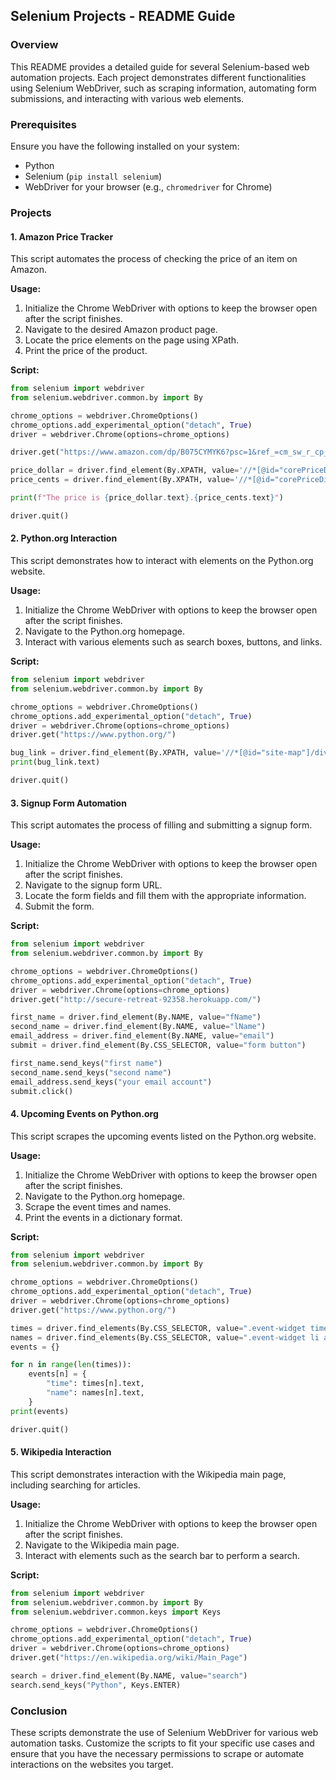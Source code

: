 ## Selenium Projects - README Guide

### Overview
This README provides a detailed guide for several Selenium-based web automation projects. Each project demonstrates different functionalities using Selenium WebDriver, such as scraping information, automating form submissions, and interacting with various web elements.

### Prerequisites
Ensure you have the following installed on your system:
- Python
- Selenium (`pip install selenium`)
- WebDriver for your browser (e.g., `chromedriver` for Chrome)

### Projects

#### 1. Amazon Price Tracker
This script automates the process of checking the price of an item on Amazon.

**Usage:**
1. Initialize the Chrome WebDriver with options to keep the browser open after the script finishes.
2. Navigate to the desired Amazon product page.
3. Locate the price elements on the page using XPath.
4. Print the price of the product.

**Script:**
```python
from selenium import webdriver
from selenium.webdriver.common.by import By

chrome_options = webdriver.ChromeOptions()
chrome_options.add_experimental_option("detach", True)
driver = webdriver.Chrome(options=chrome_options)

driver.get("https://www.amazon.com/dp/B075CYMYK6?psc=1&ref_=cm_sw_r_cp_ud_ct_FM9M699VKHTT47YD50Q6")

price_dollar = driver.find_element(By.XPATH, value='//*[@id="corePriceDisplay_desktop_feature_div"]/div[1]/span[2]/span[2]/span[2]')
price_cents = driver.find_element(By.XPATH, value='//*[@id="corePriceDisplay_desktop_feature_div"]/div[1]/span[2]/span[2]/span[3]')

print(f"The price is {price_dollar.text}.{price_cents.text}")

driver.quit()
```

#### 2. Python.org Interaction
This script demonstrates how to interact with elements on the Python.org website.

**Usage:**
1. Initialize the Chrome WebDriver with options to keep the browser open after the script finishes.
2. Navigate to the Python.org homepage.
3. Interact with various elements such as search boxes, buttons, and links.

**Script:**
```python
from selenium import webdriver
from selenium.webdriver.common.by import By

chrome_options = webdriver.ChromeOptions()
chrome_options.add_experimental_option("detach", True)
driver = webdriver.Chrome(options=chrome_options)
driver.get("https://www.python.org/")

bug_link = driver.find_element(By.XPATH, value='//*[@id="site-map"]/div[2]/div/ul/li[3]/a')
print(bug_link.text)

driver.quit()
```

#### 3. Signup Form Automation
This script automates the process of filling and submitting a signup form.

**Usage:**
1. Initialize the Chrome WebDriver with options to keep the browser open after the script finishes.
2. Navigate to the signup form URL.
3. Locate the form fields and fill them with the appropriate information.
4. Submit the form.

**Script:**
```python
from selenium import webdriver
from selenium.webdriver.common.by import By

chrome_options = webdriver.ChromeOptions()
chrome_options.add_experimental_option("detach", True)
driver = webdriver.Chrome(options=chrome_options)
driver.get("http://secure-retreat-92358.herokuapp.com/")

first_name = driver.find_element(By.NAME, value="fName")
second_name = driver.find_element(By.NAME, value="lName")
email_address = driver.find_element(By.NAME, value="email")
submit = driver.find_element(By.CSS_SELECTOR, value="form button")

first_name.send_keys("first name")
second_name.send_keys("second name")
email_address.send_keys("your email account")
submit.click()
```

#### 4. Upcoming Events on Python.org
This script scrapes the upcoming events listed on the Python.org website.

**Usage:**
1. Initialize the Chrome WebDriver with options to keep the browser open after the script finishes.
2. Navigate to the Python.org homepage.
3. Scrape the event times and names.
4. Print the events in a dictionary format.

**Script:**
```python
from selenium import webdriver
from selenium.webdriver.common.by import By

chrome_options = webdriver.ChromeOptions()
chrome_options.add_experimental_option("detach", True)
driver = webdriver.Chrome(options=chrome_options)
driver.get("https://www.python.org/")

times = driver.find_elements(By.CSS_SELECTOR, value=".event-widget time")
names = driver.find_elements(By.CSS_SELECTOR, value=".event-widget li a")
events = {}

for n in range(len(times)):
    events[n] = {
        "time": times[n].text,
        "name": names[n].text,
    }
print(events)

driver.quit()
```

#### 5. Wikipedia Interaction
This script demonstrates interaction with the Wikipedia main page, including searching for articles.

**Usage:**
1. Initialize the Chrome WebDriver with options to keep the browser open after the script finishes.
2. Navigate to the Wikipedia main page.
3. Interact with elements such as the search bar to perform a search.

**Script:**
```python
from selenium import webdriver
from selenium.webdriver.common.by import By
from selenium.webdriver.common.keys import Keys

chrome_options = webdriver.ChromeOptions()
chrome_options.add_experimental_option("detach", True)
driver = webdriver.Chrome(options=chrome_options)
driver.get("https://en.wikipedia.org/wiki/Main_Page")

search = driver.find_element(By.NAME, value="search")
search.send_keys("Python", Keys.ENTER)
```

### Conclusion
These scripts demonstrate the use of Selenium WebDriver for various web automation tasks. Customize the scripts to fit your specific use cases and ensure that you have the necessary permissions to scrape or automate interactions on the websites you target.
